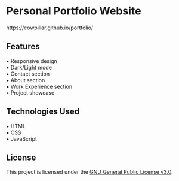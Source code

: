 <h1>Personal Portfolio Website</h1>
https://cowpillar.github.io/portfolio/

<h2> Features </h2>
<p>
• Responsive design <br>
• Dark/Light mode <br>
• Contact section <br>
• About section <br>
• Work Experience section <br>
• Project showcase
</p>

<h2> Technologies Used </h2>
<p>
• HTML <br>
• CSS <br>
• JavaScript
</p>

<h2> License </h2>  
<p>This project is licensed under the <a href="https://www.gnu.org/licenses/gpl-3.0.html">GNU General Public License v3.0</a>.</p>
